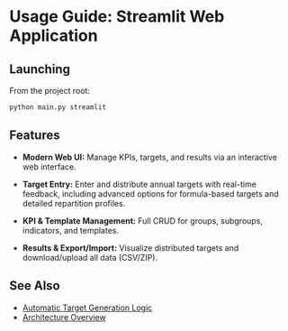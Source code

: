 # Usage Guide: Streamlit Web Application

## Launching

From the project root:

```bash
python main.py streamlit
```

## Features

-   **Modern Web UI:**
    Manage KPIs, targets, and results via an interactive web interface.

-   **Target Entry:**
    Enter and distribute annual targets with real-time feedback, including advanced options for formula-based targets and detailed repartition profiles.

-   **KPI & Template Management:**
    Full CRUD for groups, subgroups, indicators, and templates.

-   **Results & Export/Import:**
    Visualize distributed targets and download/upload all data (CSV/ZIP).

## See Also

-   [Automatic Target Generation Logic](target_generation.md)
-   [Architecture Overview](architecture.md)
